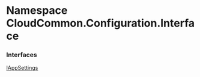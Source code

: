 #  Namespace CloudCommon.Configuration.Interface

### Interfaces

 [IAppSettings](CloudCommon.Configuration.Interface.IAppSettings.md)

